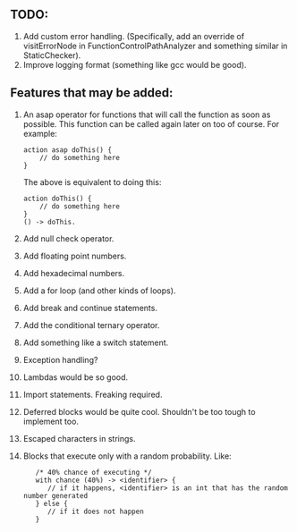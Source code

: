 ## TODO:

1. Add custom error handling. (Specifically, add an override of visitErrorNode in FunctionControlPathAnalyzer 
and something similar in StaticChecker).
2. Improve logging format (something like gcc would be good).

## Features that may be added:

1. An asap operator for functions that will call the function as soon as possible.
This function can be called again later on too of course.
For example:
    ```
    action asap doThis() {
        // do something here
    }
    ```
    The above is equivalent to doing this:
    
    ```
    action doThis() {
        // do something here
    }
    () -> doThis.
    ```


2. Add null check operator.
3. Add floating point numbers.
4. Add hexadecimal numbers.
5. Add a for loop (and other kinds of loops).
6. Add break and continue statements.
7. Add the conditional ternary operator.
8. Add something like a switch statement.
9. Exception handling?
10. Lambdas would be so good.
11. Import statements. Freaking required.
12. Deferred blocks would be quite cool. Shouldn't be too tough to implement too.
13. Escaped characters in strings.
14. Blocks that execute only with a random probability. Like:
      ```
         /* 40% chance of executing */
         with chance (40%) -> <identifier> {
            // if it happens, <identifier> is an int that has the random number generated 
         } else {
            // if it does not happen
         }
      ```
    